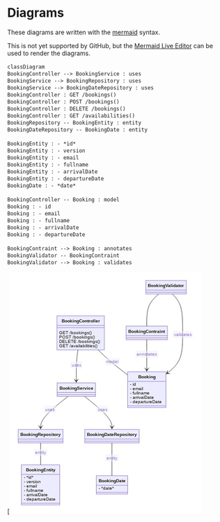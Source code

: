 # Diagrams

These diagrams are written with the [mermaid](https://mermaid-js.github.io/mermaid/#/) syntax.

This is not yet supported by GitHub, but the [Mermaid Live Editor](https://mermaid-js.github.io/mermaid-live-editor/) can
be used to render the diagrams.

```mermaid
classDiagram
BookingController --> BookingService : uses
BookingService --> BookingRepository : uses
BookingService --> BookingDateRepository : uses
BookingController : GET /bookings()
BookingController : POST /bookings()
BookingController : DELETE /bookings()
BookingController : GET /availabilities()
BookingRepository -- BookingEntity : entity
BookingDateRepository -- BookingDate : entity

BookingEntity : - *id*
BookingEntity : - version
BookingEntity : - email
BookingEntity : - fullname
BookingEntity : - arrivalDate
BookingEntity : - departureDate
BookingDate : - *date*

BookingController -- Booking : model
Booking : - id
Booking : - email
Booking : - fullname
Booking : - arrivalDate
Booking : - departureDate

BookingContraint --> Booking : annotates
BookingValidator -- BookingContraint
BookingValidator --> Booking : validates
```
[![](diagrams/mermaid-diagram-20210416171426.jpg)

